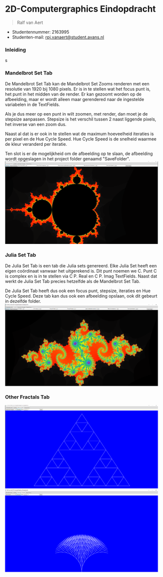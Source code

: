 # 2D-Computergraphics Eindopdracht
>Ralf van Aert

- Studentennummer: 2163995
- Studenten-mail: rpj.vanaert@student.avans.nl

### **Inleiding**
s

### **Mandelbrot Set Tab**
De Mandelbrot Set Tab kan de Mandelbrot Set Zooms renderen met een resolutie van 1920 bij 1080 pixels. Er is in te stellen wat het focus punt is, het punt in het midden van de render. Er kan gezoomt worden op de afbeelding, maar er wordt alleen maar gerendered naar de ingestelde variabelen in de TextFields.

Als je dus meer op een punt in wilt zoomen, met render, dan moet je de stepsize aanpassen. Stepsize is het verschil tussen 2 naast liggende pixels, het inverse van een zoom dus.

Naast al dat is er ook in te stellen wat de maximum hoeveelheid iteraties is per pixel en de Hue Cycle Speed. Hue Cycle Speed is de snelheid waarmee de kleur veranderd per iteratie.

Ten slot is er de mogelijkheid om de afbeelding op te slaan, de afbeelding wordt opgeslagen in het project folder genaamd "SaveFolder".
![MandelbrotSetTab](README-Images/mandelbrotsetExample.png)

### **Julia Set Tab**
De Julia Set Tab is een tab die Julia sets genereerd. Elke Julia Set heeft een eigen coördinaat vanwaar het uitgerekend is. Dit punt noemen we C. Punt C is complex en is in te stellen via C P. Real en C P. Imag TextFields. Naast dat werkt de Julia Set Tab precies hetzelfde als de Mandelbrot Set Tab.

De Julia Set Tab heeft dus ook een focus punt, stepsize, iteraties en Hue Cycle Speed. Deze tab kan dus ook een afbeelding opslaan, ook dit gebeurt in dezelfde folder.
![JuliaSetTab](README-Images/juliasetExample.png)

### **Other Fractals Tab**

![SierpinskiTriangleTab](README-Images/sierpinskiExample.png)
![TreeFractalTab](README-Images/treefractalExample.png)